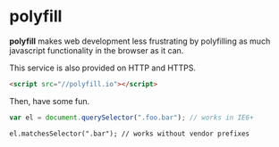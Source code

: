 polyfill
========

**polyfill** makes web development less frustrating by polyfilling as much javascript functionality in the browser as it can.

This service is also provided on HTTP and HTTPS. 

```html
<script src="//polyfill.io"></script>
```

Then, have some fun.

```js
var el = document.querySelector(".foo.bar"); // works in IE6+
```

```
el.matchesSelector(".bar"); // works without vendor prefixes
```
